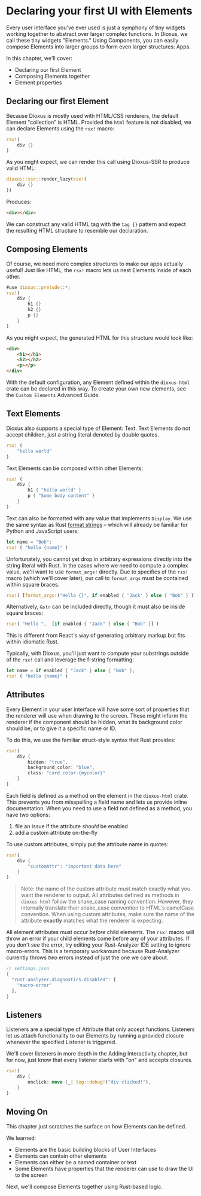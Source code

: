 # Declaring your first UI with Elements

Every user interface you've ever used is just a symphony of tiny widgets working together to abstract over larger complex functions. In Dioxus, we call these tiny widgets "Elements." Using Components, you can easily compose Elements into larger groups to form even larger structures: Apps.

In this chapter, we'll cover:
- Declaring our first Element
- Composing Elements together
- Element properties

## Declaring our first Element

Because Dioxus is mostly used with HTML/CSS renderers, the default Element "collection" is HTML. Provided the `html` feature is not disabled, we can declare Elements using the `rsx!` macro:

```rust
rsx!(
    div {}
)
```
As you might expect, we can render this call using Dioxus-SSR to produce valid HTML:

```rust
dioxus::ssr::render_lazy(rsx!(
    div {}
))
```

Produces:
```html
<div></div>
```

We can construct any valid HTML tag with the `tag {}` pattern and expect the resulting HTML structure to resemble our declaration.

## Composing Elements

Of course, we need more complex structures to make our apps actually useful! Just like HTML, the `rsx!` macro lets us nest Elements inside of each other.

```rust
#use dioxus::prelude::*;
rsx!(
    div {
        h1 {}
        h2 {}
        p {}
    }
)
```
As you might expect, the generated HTML for this structure would look like:
```html
<div>
    <h1></h1>
    <h2></h2>
    <p></p>
</div>
```

With the default configuration, any Element defined within the `dioxus-html` crate can be declared in this way. To create your own new elements, see the `Custom Elements` Advanced Guide.

## Text Elements

Dioxus also supports a special type of Element: Text. Text Elements do not accept children, just a string literal denoted by double quotes.

```rust
rsx! (
    "hello world"
)
```

Text Elements can be composed within other Elements:
```rust
rsx! (
    div {
        h1 { "hello world" }
        p { "Some body content" }
    }
)
```

Text can also be formatted with any value that implements `Display`. We use the same syntax as Rust [format strings](https://www.rustnote.com/blog/format_strings.html) – which will already be familiar for Python and JavaScript users:

```rust
let name = "Bob";
rsx! ( "hello {name}" )
```

Unfortunately, you cannot yet drop in arbitrary expressions directly into the string literal with Rust. In the cases where we need to compute a complex value, we'll want to use `format_args!` directly. Due to specifics of the `rsx!` macro (which we'll cover later), our call to `format_args` must be contained within square braces.

```rust
rsx!( [format_args!("Hello {}", if enabled { "Jack" } else { "Bob" } )] )
```

Alternatively, `&str` can be included directly, though it must also be inside square braces:

```rust
rsx!( "Hello ",  [if enabled { "Jack" } else { "Bob" }] )
```

This is different from React's way of generating arbitrary markup but fits within idiomatic Rust.

Typically, with Dioxus, you'll just want to compute your substrings outside of the `rsx!` call and leverage the f-string formatting:

```rust
let name = if enabled { "Jack" } else { "Bob" };
rsx! ( "hello {name}" )
```

## Attributes

Every Element in your user interface will have some sort of properties that the renderer will use when drawing to the screen. These might inform the renderer if the component should be hidden, what its background color should be, or to give it a specific name or ID.

To do this, we use the familiar struct-style syntax that Rust provides:

```rust
rsx!(
    div {
        hidden: "true",
        background_color: "blue",
        class: "card color-{mycolor}"
    }
)
```

Each field is defined as a method on the element in the `dioxus-html` crate. This prevents you from misspelling a field name and lets us provide inline documentation. When you need to use a field not defined as a method, you have two options:

1) file an issue if the attribute _should_ be enabled
2) add a custom attribute on-the-fly

To use custom attributes, simply put the attribute name in quotes:

```rust
rsx!(
    div {
        "customAttr": "important data here"
    }
)
```

> Note: the name of the custom attribute must match exactly what you want the renderer to output. All attributes defined as methods in `dioxus-html` follow the snake_case naming convention. However, they internally translate their snake_case convention to HTML's camelCase convention. When using custom attributes, make sure the name of the attribute **exactly** matches what the renderer is expecting.

All element attributes must occur *before* child elements. The `rsx!` macro will throw an error if your child elements come before any of your attributes. If you don't see the error, try editing your Rust-Analyzer IDE setting to ignore macro-errors. This is a temporary workaround because Rust-Analyzer currently throws *two* errors instead of just the one we care about.

```rust
// settings.json
{
  "rust-analyzer.diagnostics.disabled": [
    "macro-error"
  ],
}
```

## Listeners

Listeners are a special type of Attribute that only accept functions. Listeners let us attach functionality to our Elements by running a provided closure whenever the specified Listener is triggered.

We'll cover listeners in more depth in the Adding Interactivity chapter, but for now, just know that every listener starts with "on" and accepts closures.

```rust
rsx!(
    div {
        onclick: move |_| log::debug!("div clicked!"),
    }
)
```

## Moving On

This chapter just scratches the surface on how Elements can be defined.

We learned:
- Elements are the basic building blocks of User Interfaces
- Elements can contain other elements
- Elements can either be a named container or text
- Some Elements have properties that the renderer can use to draw the UI to the screen

Next, we'll compose Elements together using Rust-based logic.
